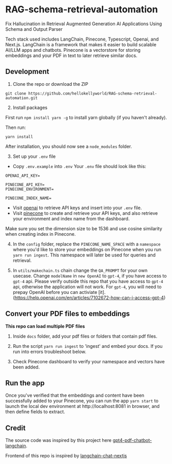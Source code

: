 # RAG-schema-retrieval-automation

Fix Hallucination in Retrieval Augmented Generation AI Applications Using Schema and Output Parser

Tech stack used includes LangChain, Pinecone, Typescript, Openai, and Next.js. LangChain is a framework that makes it easier to build scalable AI/LLM apps and chatbots. Pinecone is a vectorstore for storing embeddings and your PDF in text to later retrieve similar docs.

## Development

1. Clone the repo or download the ZIP

```
git clone https://github.com/hellokellyworld/RAG-schema-retrieval-automation.git
```


2. Install packages

First run `npm install yarn -g` to install yarn globally (if you haven't already).

Then run:

```
yarn install
```
After installation, you should now see a `node_modules` folder.

3. Set up your `.env` file

- Copy `.env.example` into `.env`
  Your `.env` file should look like this:

```
OPENAI_API_KEY=

PINECONE_API_KEY=
PINECONE_ENVIRONMENT=

PINECONE_INDEX_NAME=

```

- Visit [openai](https://help.openai.com/en/articles/4936850-where-do-i-find-my-secret-api-key) to retrieve API keys and insert into your `.env` file.
- Visit [pinecone](https://pinecone.io/) to create and retrieve your API keys, and also retrieve your environment and index name from the dashboard.

Make sure you set the dimension size to be 1536 and use cosine similarity when creating index in Pinecone.

4. In the `config` folder, replace the `PINECONE_NAME_SPACE` with a `namespace` where you'd like to store your embeddings on Pinecone when you run `yarn run ingest`. This namespace will later be used for queries and retrieval.

5. In `utils/makechain.ts` chain change the `QA_PROMPT` for your own usecase. Change `modelName` in `new OpenAI` to `gpt-4`, if you have access to `gpt-4` api. Please verify outside this repo that you have access to `gpt-4` api, otherwise the application will not work. For `gpt-4`, you will need to prepay OpenAI before you can activiate [it].(https://help.openai.com/en/articles/7102672-how-can-i-access-gpt-4)

## Convert your PDF files to embeddings

**This repo can load multiple PDF files**

1. Inside `docs` folder, add your pdf files or folders that contain pdf files.

2. Run the script `yarn run ingest` to 'ingest' and embed your docs. If you run into errors troubleshoot below.

3. Check Pinecone dashboard to verify your namespace and vectors have been added.

## Run the app

Once you've verified that the embeddings and content have been successfully added to your Pinecone, you can run the app `yarn start` to launch the local dev environment at http://localhost:8081 in browser, and then define fields to extract.

## Credit

The source code was inspired by this project here [gpt4-pdf-chatbot-langchain](https://github.com/mayooear/gpt4-pdf-chatbot-langchain).

Frontend of this repo is inspired by [langchain-chat-nextjs](https://github.com/zahidkhawaja/langchain-chat-nextjs)

